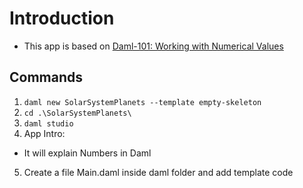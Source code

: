 # Introduction

- This app is based on [Daml-101: Working with Numerical Values](https://youtu.be/uglNbc28dI4?list=PLjLGVUzUMRxUqUXUGltc85HkB7CxsIYR4)

## Commands

1. `daml new SolarSystemPlanets --template empty-skeleton`
2. `cd .\SolarSystemPlanets\`
3. `daml studio`
4. App Intro:

- It will explain Numbers in Daml

5. Create a file Main.daml inside daml folder and add template code
